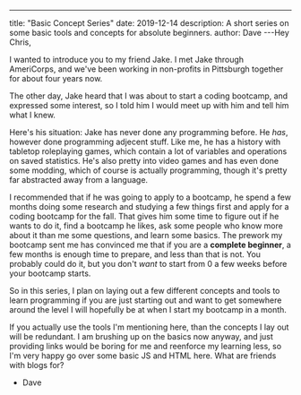 ---
title: "Basic Concept Series"
date: 2019-12-14
description: A short series on some basic tools and concepts for absolute beginners.
author: Dave
---Hey Chris,

I wanted to introduce you to my friend Jake. I met Jake through AmeriCorps, and we've been working in non-profits in Pittsburgh together for about four years now.

The other day, Jake heard that I was about to start a coding bootcamp, and expressed some interest, so I told him I would meet up with him and tell him what I knew.

Here's his situation: Jake has never done any programming before. He _has_, however done programming adjecent stuff. Like me, he has a history with tabletop roleplaying games, which contain a lot of variables and operations on saved statistics. He's also pretty into video games and has even done some modding, which of course is actually programming, though it's pretty far abstracted away from a language.

I recommended that if he was going to apply to a bootcamp, he spend a few months doing some research and studying a few things first and apply for a coding bootcamp for the fall. That gives him some time to figure out if he wants to do it, find a bootcamp he likes, ask some people who know more about it than me some questions, and learn some basics. The prework my bootcamp sent me has convinced me that if you are a **complete beginner**, a few months is enough time to prepare, and less than that is not. You probably could do it, but you don't _want_ to start from 0 a few weeks before your bootcamp starts.

So in this series, I plan on laying out a few different concepts and tools to learn programming if you are just starting out and want to get somewhere around the level I will hopefully be at when I start my bootcamp in a month.

If you actually use the tools I'm mentioning here, than the concepts I lay out will be redundant. I am brushing up on the basics now anyway, and just providing links would be boring for me and reenforce my learning less, so I'm very happy go over some basic JS and HTML here. What are friends with blogs for?

- Dave

